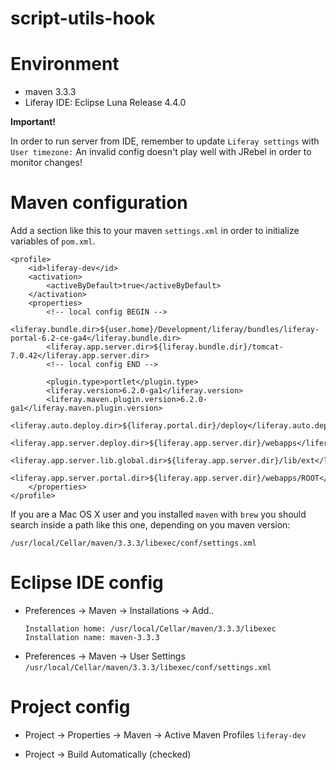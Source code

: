 # script-utils-hook

# Environment

- maven 3.3.3
- Liferay IDE: Eclipse Luna Release 4.4.0

**Important!**

In order to run server from IDE, remember to update `Liferay settings` with `User timezone:`
An invalid config doesn't play well with JRebel in order to monitor changes!

# Maven configuration

Add a section like this to your maven `settings.xml` in order to initialize
variables of `pom.xml`. 

```
<profile>
    <id>liferay-dev</id>
    <activation>
        <activeByDefault>true</activeByDefault>
    </activation>
    <properties>
        <!-- local config BEGIN -->
        <liferay.bundle.dir>${user.home}/Development/liferay/bundles/liferay-portal-6.2-ce-ga4</liferay.bundle.dir>
        <liferay.app.server.dir>${liferay.bundle.dir}/tomcat-7.0.42</liferay.app.server.dir>
        <!-- local config END -->

        <plugin.type>portlet</plugin.type>
        <liferay.version>6.2.0-ga1</liferay.version>
        <liferay.maven.plugin.version>6.2.0-ga1</liferay.maven.plugin.version>
        <liferay.auto.deploy.dir>${liferay.portal.dir}/deploy</liferay.auto.deploy.dir>
        <liferay.app.server.deploy.dir>${liferay.app.server.dir}/webapps</liferay.app.server.deploy.dir>
        <liferay.app.server.lib.global.dir>${liferay.app.server.dir}/lib/ext</liferay.app.server.lib.global.dir>
        <liferay.app.server.portal.dir>${liferay.app.server.dir}/webapps/ROOT</liferay.app.server.portal.dir>
    </properties>
</profile>
```

If you are a Mac OS X user and you installed `maven` with `brew` you should 
search inside a path like this one, depending on you maven version:

`/usr/local/Cellar/maven/3.3.3/libexec/conf/settings.xml`

# Eclipse IDE config

- Preferences -> Maven -> Installations -> Add..
  ```
  Installation home: /usr/local/Cellar/maven/3.3.3/libexec
  Installation name: maven-3.3.3
  ```
- Preferences -> Maven -> User Settings
  `/usr/local/Cellar/maven/3.3.3/libexec/conf/settings.xml`

# Project config

- Project -> Properties -> Maven -> Active Maven Profiles
  `liferay-dev`

- Project -> Build Automatically (checked)